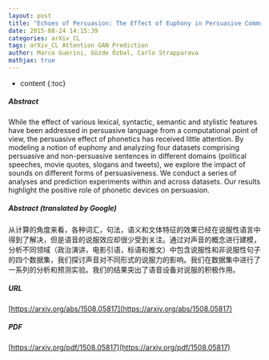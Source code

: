 ```yaml
---
layout: post
title: "Echoes of Persuasion: The Effect of Euphony in Persuasive Communication"
date: 2015-08-24 14:15:39
categories: arXiv_CL
tags: arXiv_CL Attention GAN Prediction
author: Marco Guerini, Gözde Özbal, Carlo Strapparava
mathjax: true
---
```


* content
{:toc}

##### Abstract
While the effect of various lexical, syntactic, semantic and stylistic features have been addressed in persuasive language from a computational point of view, the persuasive effect of phonetics has received little attention. By modeling a notion of euphony and analyzing four datasets comprising persuasive and non-persuasive sentences in different domains (political speeches, movie quotes, slogans and tweets), we explore the impact of sounds on different forms of persuasiveness. We conduct a series of analyses and prediction experiments within and across datasets. Our results highlight the positive role of phonetic devices on persuasion.

##### Abstract (translated by Google)
从计算的角度来看，各种词汇，句法，语义和文体特征的效果已经在说服性语言中得到了解决，但是语音的说服效应却很少受到关注。通过对声音的概念进行建模，分析不同领域（政治演讲，电影引语，标语和推文）中包含说服性和非说服性句子的四个数据集，我们探讨声音对不同形式的说服力的影响。我们在数据集中进行了一系列的分析和预测实验。我们的结果突出了语音设备对说服的积极作用。

##### URL
[https://arxiv.org/abs/1508.05817](https://arxiv.org/abs/1508.05817)

##### PDF
[https://arxiv.org/pdf/1508.05817](https://arxiv.org/pdf/1508.05817)

